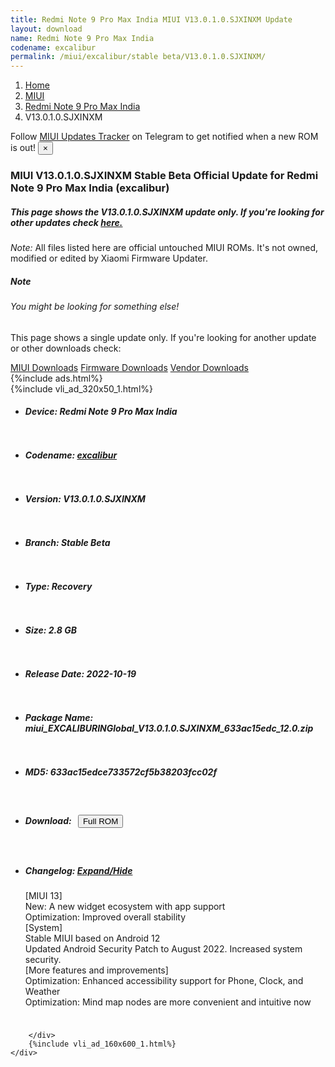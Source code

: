 ```yaml
---
title: Redmi Note 9 Pro Max India MIUI V13.0.1.0.SJXINXM Update
layout: download
name: Redmi Note 9 Pro Max India
codename: excalibur
permalink: /miui/excalibur/stable beta/V13.0.1.0.SJXINXM/
---
```

<nav aria-label="breadcrumb">
    <ol class="breadcrumb">
        <li class="breadcrumb-item"><a href="/">Home</a></li>
        <li class="breadcrumb-item"><a href="/miui/">MIUI</a></li>
        <li class="breadcrumb-item"><a href="/miui/excalibur/">Redmi Note 9 Pro Max India</a></li>
        <li class="breadcrumb-item active" aria-current="page">V13.0.1.0.SJXINXM</li>
    </ol>
</nav>
<div class="alert alert-primary alert-dismissible fade show" role="alert">
    Follow <a href="https://t.me/MIUIUpdatesTracker" class="alert-link">MIUI Updates Tracker</a> on Telegram to get
    notified when a new ROM is out!
    <button type="button" class="close" data-dismiss="alert" aria-label="Close">
        <span aria-hidden="true">&times;</span>
    </button>
</div>
<div class="col-12 mx-auto">
    <h3 class="title bg-light p-2 rounded">MIUI V13.0.1.0.SJXINXM Stable Beta Official Update for Redmi Note 9 Pro Max India (excalibur)</h3>
    <h5>This page shows the V13.0.1.0.SJXINXM update only. If you're looking for other updates check
        <a href="/miui/excalibur/">here.</a></h5>
    <p><i>Note: </i>All files listed here are official untouched MIUI ROMs.
        It's not owned, modified or edited by Xiaomi Firmware Updater.</p>
    <div class="card">
        <div class="card-body">
            <h5 class="card-title">Note</h5>
            <h6 class="card-subtitle mb-2 text-muted">You might be looking for something else!</h6>
            <p class="card-text">This page shows a single update only.
                If you're looking for another update or other downloads check:</p>
            <a href="/miui/" class="card-link">MIUI Downloads</a>
            <a href="/firmware/" class="card-link">Firmware Downloads</a>
            <a href="/vendor/" class="card-link">Vendor Downloads</a>
        </div>
    </div>
    {%include ads.html%}
    <div class="row justify-content-center">
        <div class="col-10" id="downloads">
                    <div class="card card-body">
            {%include vli_ad_320x50_1.html%}
            <ul class="list-unstyled">
                <li style="padding-bottom: 10px;">
                    <h5><b>Device: </b>Redmi Note 9 Pro Max India</h5>
                </li>
                <li style="padding-bottom: 10px;">
                    <h5><b>Codename: </b> <a href="/miui/excalibur/" target="_blank">excalibur</a> </h5>
                </li>
                <li style="padding-bottom: 10px;">
                    <h5><b>Version: </b>V13.0.1.0.SJXINXM</h5>
                </li>
                <li style="padding-bottom: 10px;">
                    <h5><b>Branch: </b>Stable Beta</h5>
                </li>
                <li style="padding-bottom: 10px;">
                    <h5><b>Type: </b>Recovery</h5>
                </li>
                <li style="padding-bottom: 10px;">
                    <h5><b>Size: </b>2.8 GB</h5>
                </li>
                <li style="padding-bottom: 10px;">
                    <h5><b>Release Date: </b>2022-10-19</h5>
                </li>
                <li style="padding-bottom: 10px;">
                    <h5><b>Package Name: </b><span id="filename" class="text-dark">miui_EXCALIBURINGlobal_V13.0.1.0.SJXINXM_633ac15edc_12.0.zip</span></h5>
                </li>
                <li style="padding-bottom: 10px;">
                    <h5><b>MD5: </b><span id="md5" class="text-muted">633ac15edce733572cf5b38203fcc02f</span></h5>
                </li>
                <li style="padding-bottom: 10px;">
                    <h5><b>Download: </b><button type="button" id="download" class="btn btn-primary" style="margin: 7px;"
                            onclick="window.open('https://bigota.d.miui.com/V13.0.1.0.SJXINXM/miui_EXCALIBURINGlobal_V13.0.1.0.SJXINXM_633ac15edc_12.0.zip', '_blank');"><i class="fa fa-download"></i> Full ROM</button></h5>
                </li>
                <li style="padding-bottom: 10px;">
                    <h5><b>Changelog: </b><a href="#excalibur_1_changelog" data-toggle="collapse" role="button"
                            aria-expanded="false" aria-controls="excalibur_1_changelog"> <i class="fa fa-arrow-down"
                                aria-hidden="true"></i> Expand/Hide</a></h5>
                    <div class="collapse" id="excalibur_1_changelog">
                        <p id="changelog_text">[MIUI 13]<br>New: A new widget ecosystem with app support<br>Optimization: Improved overall stability<br>[System]<br>Stable MIUI based on Android 12<br>Updated Android Security Patch to August 2022. Increased system security.<br>[More features and improvements]<br>Optimization: Enhanced accessibility support for Phone, Clock, and Weather<br>Optimization: Mind map nodes are more convenient and intuitive now</p>
                    </div>
                </li>
            </ul>
        </div>

        </div>
        {%include vli_ad_160x600_1.html%}
    </div>
</div>
